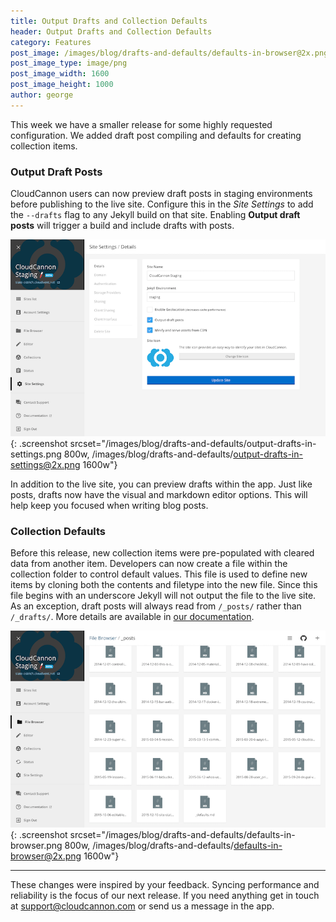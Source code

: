 ```yaml
---
title: Output Drafts and Collection Defaults
header: Output Drafts and Collection Defaults
category: Features
post_image: /images/blog/drafts-and-defaults/defaults-in-browser@2x.png
post_image_type: image/png
post_image_width: 1600
post_image_height: 1000
author: george
---
```


This week we have a smaller release for some highly requested configuration. We added draft post compiling and defaults for creating collection items.

### Output Draft Posts

CloudCannon users can now preview draft posts in staging environments before publishing to the live site. Configure this in the *Site Settings* to add the `--drafts` flag to any Jekyll build on that site. Enabling **Output draft posts** will trigger a build and include drafts with posts.

![Output draft posts option in Site Settings](/images/blog/drafts-and-defaults/output-drafts-in-settings.png){: .screenshot srcset="/images/blog/drafts-and-defaults/output-drafts-in-settings.png 800w, /images/blog/drafts-and-defaults/output-drafts-in-settings@2x.png 1600w"}

In addition to the live site, you can preview drafts within the app. Just like posts, drafts now have the visual and markdown editor options. This will help keep you focused when writing blog posts.

### Collection Defaults

Before this release, new collection items were pre-populated with cleared data from another item. Developers can now create a file within the collection folder to control default values. This file is used to define new items by cloning both the contents and filetype into the new file. Since this file begins with an underscore Jekyll will not output the file to the live site. As an exception, draft posts will always read from `/_posts/` rather than `/_drafts/`. More details are available in [our documentation](https://docs.cloudcannon.com/editing/collection-defaults/).

![Defaults in the File Browser](/images/blog/drafts-and-defaults/defaults-in-browser.png){: .screenshot srcset="/images/blog/drafts-and-defaults/defaults-in-browser.png 800w, /images/blog/drafts-and-defaults/defaults-in-browser@2x.png 1600w"}

---

These changes were inspired by your feedback. Syncing performance and reliability is the focus of our next release. If you need anything get in touch at [support@cloudcannon.com](mailto:support@cloudcannon.com) or send us a message in the app.
